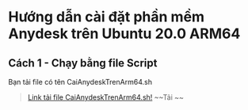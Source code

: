 # Hướng dẫn cài đặt phần mềm Anydesk trên Ubuntu 20.0 ARM64
## Cách 1 - Chạy bằng file Script
Bạn tải file có tên CaiAnydeskTrenArm64.sh
>[Link tải file CaiAnydeskTrenArm64.sh!](https://raw.githubusercontent.com/ngocnguyenhong/raspberrypi4/main/CaiAnydeskTrenArm64.sh)
>~~Tải ~~
